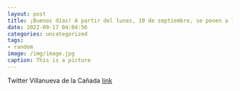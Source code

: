 ```yaml
---
layout: post
title: ¡Buenos días! A partir del lunes, 19 de septiembre, se ponen a la venta las entradas para los espectáculos teatrales programados...
date: 2022-09-17 04:04:56
categories: uncategorized
tags:
- random
image: /img/image.jpg
caption: This is a picture
---
```

Twitter Villanueva de la Cañada [link](https://twitter.com/AytoVDLCanada/status/1570681424868675585)

